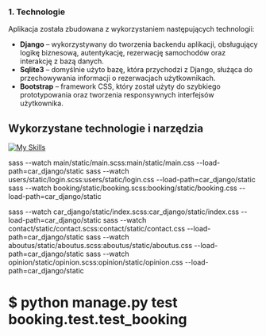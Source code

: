 ### 1. Technologie

Aplikacja została zbudowana z wykorzystaniem następujących technologii:
- **Django** – wykorzystywany do tworzenia backendu aplikacji, obsługujący logikę biznesową, autentykację, rezerwację samochodów oraz interakcję z bazą danych.
- **Sqlite3** – domyślnie użyto bazę, która przychodzi z Django, służąca do przechowywania informacji o rezerwacjach użytkownikach.
- **Bootstrap** – framework CSS, który został użyty do szybkiego prototypowania oraz tworzenia responsywnych interfejsów użytkownika.

## Wykorzystane technologie i narzędzia

[![My Skills](https://skillicons.dev/icons?i=html,scss,bootstrap,sqlite,django,git,vscode,postman)](https://skillicons.dev)



<!-- globalbe -->
sass --watch main/static/main.scss:main/static/main.css --load-path=car_django/static
sass --watch users/static/login.scss:users/static/login.css --load-path=car_django/static
sass --watch booking/static/booking.scss:booking/static/booking.css --load-path=car_django/static

sass --watch car_django/static/index.scss:car_django/static/index.css --load-path=car_django/static
sass --watch contact/static/contact.scss:contact/static/contact.css --load-path=car_django/static
sass --watch aboutus/static/aboutus.scss:aboutus/static/aboutus.css --load-path=car_django/static
sass --watch opinion/static/opinion.scss:opinion/static/opinion.css --load-path=car_django/static

# $ python manage.py test booking.test.test_booking